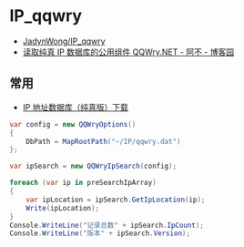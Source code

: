 # IP_qqwry

- [JadynWong/IP_qqwry](https://github.com/JadynWong/IP_qqwry)
- [读取纯真 IP 数据库的公用组件 QQWry.NET - 阿不 - 博客园](https://www.cnblogs.com/hjf1223/archive/2008/06/19/QQWry_net.html)

## 常用

- [IP 地址数据库（纯真版）下载](http://www.cz88.net/ip/)

```c#
var config = new QQWryOptions()
{
    DbPath = MapRootPath("~/IP/qqwry.dat")
};

var ipSearch = new QQWryIpSearch(config);

foreach (var ip in preSearchIpArray)
{
    var ipLocation = ipSearch.GetIpLocation(ip);
    Write(ipLocation);
}
Console.WriteLine("记录总数" + ipSearch.IpCount);
Console.WriteLine("版本" + ipSearch.Version);
```
